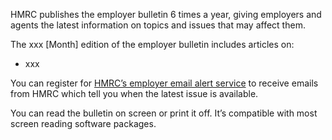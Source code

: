 HMRC publishes the employer bulletin 6 times a year, giving employers and agents the latest information on topics and issues that may affect them.

The xxx [Month] edition of the employer bulletin includes articles on:
* xxx

You can register for [HMRC’s employer email alert service](https://www.public-inf.co.uk/) to receive emails from HMRC which tell you when the latest issue is available.

You can read the bulletin on screen or print it off. It’s compatible with most screen reading software packages.